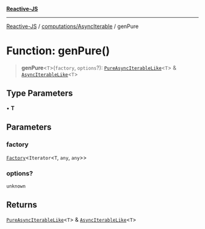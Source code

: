 [**Reactive-JS**](../../../README.md)

***

[Reactive-JS](../../../README.md) / [computations/AsyncIterable](../README.md) / genPure

# Function: genPure()

> **genPure**\<`T`\>(`factory`, `options`?): [`PureAsyncIterableLike`](../../interfaces/PureAsyncIterableLike.md)\<`T`\> & [`AsyncIterableLike`](../../interfaces/AsyncIterableLike.md)\<`T`\>

## Type Parameters

• **T**

## Parameters

### factory

[`Factory`](../../../functions/type-aliases/Factory.md)\<`Iterator`\<`T`, `any`, `any`\>\>

### options?

`unknown`

## Returns

[`PureAsyncIterableLike`](../../interfaces/PureAsyncIterableLike.md)\<`T`\> & [`AsyncIterableLike`](../../interfaces/AsyncIterableLike.md)\<`T`\>
